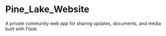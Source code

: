 # Pine_Lake_Website

A private community web app for sharing updates, documents, and media built with Flask.
